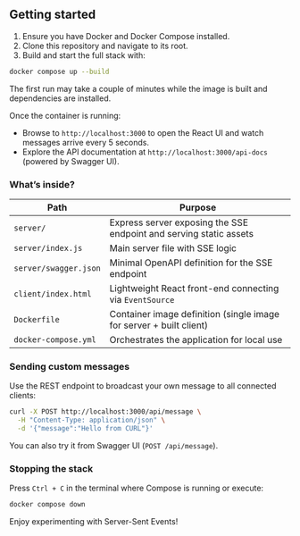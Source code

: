 ## Getting started

1. Ensure you have Docker and Docker Compose installed.
2. Clone this repository and navigate to its root.
3. Build and start the full stack with:

```bash
docker compose up --build
```

The first run may take a couple of minutes while the image is built and dependencies are installed.

Once the container is running:

- Browse to `http://localhost:3000` to open the React UI and watch messages arrive every 5 seconds.
- Explore the API documentation at `http://localhost:3000/api-docs` (powered by Swagger UI).

### What’s inside?

| Path                  | Purpose                                                             |
| --------------------- | ------------------------------------------------------------------- |
| `server/`             | Express server exposing the SSE endpoint and serving static assets  |
| `server/index.js`     | Main server file with SSE logic                                     |
| `server/swagger.json` | Minimal OpenAPI definition for the SSE endpoint                     |
| `client/index.html`   | Lightweight React front-end connecting via `EventSource`            |
| `Dockerfile`          | Container image definition (single image for server + built client) |
| `docker-compose.yml`  | Orchestrates the application for local use                          |

### Sending custom messages

Use the REST endpoint to broadcast your own message to all connected clients:

```bash
curl -X POST http://localhost:3000/api/message \
  -H "Content-Type: application/json" \
  -d '{"message":"Hello from CURL"}'
```

You can also try it from Swagger UI (`POST /api/message`).

### Stopping the stack

Press `Ctrl + C` in the terminal where Compose is running or execute:

```bash
docker compose down
```

Enjoy experimenting with Server-Sent Events!
